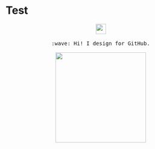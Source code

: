 # Test

<p align="center">
  <img src="https://2.bp.blogspot.com/-q04VJ-4xTAE/WPVriIpVB6I/AAAAAAAOm8g/Vo4vAngdvW4xYM95rb1KeLnxAjqMupnOACLcB/s1600/AS002522_01.gif?time=Tue%20Jul%2026%202022%2010:18:12%20GMT+0900%20(%ED%95%9C%EA%B5%AD%20%ED%91%9C%EC%A4%80%EC%8B%9C)" width="27px">
  <br><br>
  <samp>
    :wave: Hi! I design for GitHub.
  <br><br>  
    <img src="https://i.imgur.com/kdKhgx6.gif" width="240px" align="center">
  </samp>
</p>